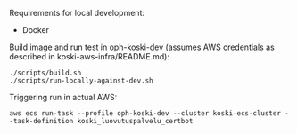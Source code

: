 Requirements for local development:

 * Docker

Build image and run test in oph-koski-dev
(assumes AWS credentials as described in koski-aws-infra/README.md):

    ./scripts/build.sh
    ./scripts/run-locally-against-dev.sh

Triggering run in actual AWS:

    aws ecs run-task --profile oph-koski-dev --cluster koski-ecs-cluster --task-definition koski_luovutuspalvelu_certbot
